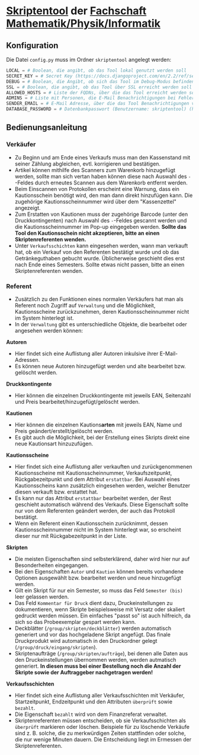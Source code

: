 # [Skriptentool](https://skripten.mpi.fs.tum.de/) der [Fachschaft Mathematik/Physik/Informatik](https://mpi.fs.tum.de)

## Konfiguration

Die Datei `config.py` muss im Ordner `skriptentool` angelegt werden:

```python
LOCAL = # Boolean, die angibt, ob das Tool lokal genutzt werden soll
SECRET_KEY = # Secret Key (https://docs.djangoproject.com/en/2.2/ref/settings/#secret-key)
DEBUG = # Boolean, die Angibt, ob sich das Tool im Debug-Modus befinden soll (https://docs.djangoproject.com/en/2.2/ref/settings/#debug)
SSL = # Boolean, die angibt, ob das Tool über SSL erreicht werden soll (andere Verbindungen werden blockiert)
ALLOWED_HOSTS = # Liste der FQDNs, über die das Tool erreicht werden soll (https://docs.djangoproject.com/en/2.2/ref/settings/#allowed-hosts)
ADMINS = # Liste mit Personen, die E-Mail Benachrichtigungen bei Fehlern erhalten sollen (https://docs.djangoproject.com/en/2.2/ref/settings/#admins)
SENDER_EMAIL = # E-Mail Adresse, über die das Tool Benachrichtigungen versendet (https://docs.djangoproject.com/en/2.2/ref/settings/#default-from-email)
DATABASE_PASSWORD = # Datenbankpasswort (Benutzername: skriptentool) (https://docs.djangoproject.com/en/2.2/ref/settings/#password)
```

## Bedienungsanleitung

### Verkäufer

-   Zu Beginn und am Ende eines Verkaufs muss man den Kassenstand mit seiner Zählung abgleichen,
    evtl. korrigieren und bestätigen.
-   Artikel können mithilfe des Scanners zum Warenkorb hinzugefügt werden, sollte man sich vertan
    haben können diese nach Auswahl des `-`-Feldes durch erneutes Scannen aus dem Warenkorb entfernt
    werden.
-   Beim Einscannen von Protokollen erscheint eine Warnung, dass ein Kautionsschein benötigt wird,
    den man dann direkt hinzufügen kann. Die zugehörige Kautionsscheinnummer wird über dem
    "Kassenzettel" angezeigt.
-   Zum Erstatten von Kautionen muss der zugehörige Barcode (unter den Druckkontingenten) nach
    Auswahl des `-`-Feldes gescannt werden und die Kautionsscheinnummer im Pop-up eingegeben werden.
    **Sollte das Tool den Kautionsschein nicht akzeptieren, bitte an einen Skriptenreferenten
    wenden.**
-   Unter `Verkaufsschichten` kann eingesehen werden, wann man verkauft hat, ob ein Verkauf von den
    Referenten bestätigt wurde und ob das Getränkeguthaben gebucht wurde. Üblicherweise geschieht
    dies erst nach Ende eines Semesters. Sollte etwas nicht passen, bitte an einen
    Skriptenreferenten wenden.

### Referent

-   Zusätzlich zu den Funktionen eines normalen Verkäufers hat man als Referent noch Zugriff auf
    `Verwaltung` und die Möglichkeit, Kautionsscheine zurückzunehmen, deren Kautionsscheinnummer
    nicht im System hinterlegt ist.
-   In der `Verwaltung` gibt es unterschiedliche Objekte, die bearbeitet oder angesehen werden
    können:

**Autoren**

-   Hier findet sich eine Auflistung aller Autoren inkulsive ihrer E-Mail-Adressen.
-   Es können neue Autoren hinzugefügt werden und alte bearbeitet bzw. gelöscht werden.

**Druckkontingente**

-   Hier können die einzelnen Druckkontingente mit jeweils EAN, Seitenzahl und Preis
    bearbeitet/hinzugefügt/gelöscht werden.

**Kautionen**

-   Hier können die einzelnen Kautions**arten** mit jeweils EAN, Name und Preis
    geändert/erstellt/gelöscht werden.
-   Es gibt auch die Möglichkeit, bei der Erstellung eines Skripts direkt eine neue Kautionsart
    hinzuzufügen.

**Kautionsscheine**

-   Hier findet sich eine Auflistung aller verkauften und zurückgenommenen Kautionsscheine mit
    Kautionsscheinnummer, Verkaufszeitpunkt, Rückgabezeitpunkt und dem Attribut `erstattbar`. Bei
    Auswahl eines Kautionsscheins kann zusätzlich eingesehen werden, welcher Benutzer diesen
    verkauft bzw. erstattet hat.
-   Es kann nur das Attribut `erstattbar` bearbeitet werden, der Rest geschieht automatisch während
    des Verkaufs. Diese Eigenschaft sollte nur von dem Referenten geändert werden, der auch das
    Protokoll bestätigt.
-   Wenn ein Referent einen Kautionsschein zurücknimmt, dessen Kautionsscheinnummer nicht im System
    hinterlegt war, so erscheint dieser nur mit Rückgabezeitpunkt in der Liste.

**Skripten**

-   Die meisten Eigenschaften sind selbsterklärend, daher wird hier nur auf Besonderheiten
    eingegangen.
-   Bei den Eigenschaften `Autor` und `Kaution` können bereits vorhandene Optionen ausgewählt bzw.
    bearbeitet werden und neue hinzugefügt werden.
-   Gilt ein Skript für nur ein Semester, so muss das Feld `Semester (bis)` leer gelassen werden.
-   Das Feld `Kommentar für Druck` dient dazu, Druckeinstellungen zu dokumentieren, wenn Skripte
    beispielsweise mit Versatz oder skaliert gedruckt werden müssen. Ein einfaches "passt so" ist
    auch hilfreich, da sich so das Probeexemplar gespart werden kann.
-   Deckblätter (`/group/skripten/deckblätter`) werden automatisch generiert und vor das
    hochgeladene Skript angefügt. Das finale Druckprodukt wird automatisch in den Druckordner gelegt
    (`/group/druck/eingang/skripten`).
-   Skriptenaufträge (`/group/skripten/aufträge`), bei denen alle Daten aus den Druckeinstellungen
    übernommen werden, werden autmatisch generiert. **In diesen muss bei einer Bestellung noch die
    Anzahl der Skripte sowie der Auftraggeber nachgetragen werden!**

**Verkaufsschichten**

-   Hier findet sich eine Auflistung aller Verkaufsschichten mit Verkäufer, Startzeitpunkt,
    Endzeitpunkt und den Attributen `überprüft` sowie `bezahlt`.
-   Die Eigenschaft `bezahlt` wird von dem Finanzreferat verwaltet.
-   Skriptenreferenten müssen entscheiden, ob sie Verkaufsschichten als `überprüft` markieren oder
    löschen. Beispiele für zu löschende Verkäufe sind z. B. solche, die zu merkwürdigen Zeiten
    stattfinden oder solche, die nur wenige Minuten dauern. Die Entscheidung liegt im Ermessen der
    Skriptenreferenten.
